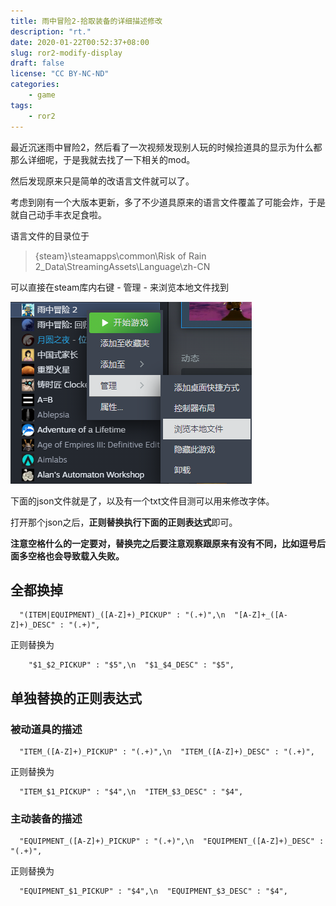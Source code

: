 ```yaml
---
title: 雨中冒险2-拾取装备的详细描述修改
description: "rt."
date: 2020-01-22T00:52:37+08:00
slug: ror2-modify-display
draft: false
license: "CC BY-NC-ND"
categories:
    - game
tags:
    - ror2
---
```


最近沉迷雨中冒险2，然后看了一次视频发现别人玩的时候捡道具的显示为什么都那么详细呢，于是我就去找了一下相关的mod。  

然后发现原来只是简单的改语言文件就可以了。  

考虑到刚有一个大版本更新，多了不少道具原来的语言文件覆盖了可能会炸，于是就自己动手丰衣足食啦。  

语言文件的目录位于

> {steam}\steamapps\common\Risk of Rain 2_Data\StreamingAssets\Language\zh-CN

可以直接在steam库内右键 - 管理 - 来浏览本地文件找到

![右键 - 管理 - 浏览本地文件](steam-open-folder.png)

下面的json文件就是了，以及有一个txt文件目测可以用来修改字体。

打开那个json之后，**正则替换执行下面的正则表达式**即可。

**注意空格什么的一定要对，替换完之后要注意观察跟原来有没有不同，比如逗号后面多空格也会导致载入失败。**

## 全都换掉

```plain
  "(ITEM|EQUIPMENT)_([A-Z]+)_PICKUP" : "(.+)",\n  "[A-Z]+_([A-Z]+)_DESC" : "(.+)",
```

正则替换为

```plain
    "$1_$2_PICKUP" : "$5",\n  "$1_$4_DESC" : "$5",
```

## 单独替换的正则表达式

### 被动道具的描述

```plain
  "ITEM_([A-Z]+)_PICKUP" : "(.+)",\n  "ITEM_([A-Z]+)_DESC" : "(.+)",
```

正则替换为

```plain
  "ITEM_$1_PICKUP" : "$4",\n  "ITEM_$3_DESC" : "$4",
```

### 主动装备的描述

```plain
  "EQUIPMENT_([A-Z]+)_PICKUP" : "(.+)",\n  "EQUIPMENT_([A-Z]+)_DESC" : "(.+)",
```

正则替换为

```plain
  "EQUIPMENT_$1_PICKUP" : "$4",\n  "EQUIPMENT_$3_DESC" : "$4",
```
